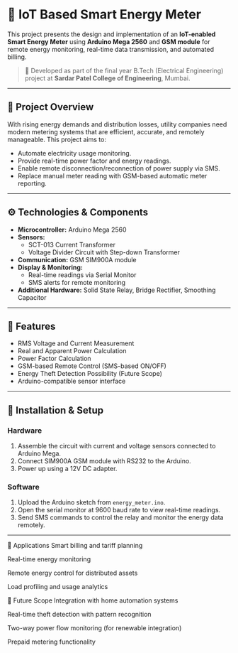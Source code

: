# 🔌 IoT Based Smart Energy Meter

This project presents the design and implementation of an **IoT-enabled Smart Energy Meter** using **Arduino Mega 2560** and **GSM module** for remote energy monitoring, real-time data transmission, and automated billing.

> 📍 Developed as part of the final year B.Tech (Electrical Engineering) project at **Sardar Patel College of Engineering**, Mumbai.

---

## 📖 Project Overview

With rising energy demands and distribution losses, utility companies need modern metering systems that are efficient, accurate, and remotely manageable. This project aims to:

- Automate electricity usage monitoring.
- Provide real-time power factor and energy readings.
- Enable remote disconnection/reconnection of power supply via SMS.
- Replace manual meter reading with GSM-based automatic meter reporting.

---

## ⚙️ Technologies & Components

- **Microcontroller:** Arduino Mega 2560
- **Sensors:**
  - SCT-013 Current Transformer
  - Voltage Divider Circuit with Step-down Transformer
- **Communication:** GSM SIM900A module
- **Display & Monitoring:**
  - Real-time readings via Serial Monitor
  - SMS alerts for remote monitoring
- **Additional Hardware:** Solid State Relay, Bridge Rectifier, Smoothing Capacitor

---

## 🧮 Features

- RMS Voltage and Current Measurement
- Real and Apparent Power Calculation
- Power Factor Calculation
- GSM-based Remote Control (SMS-based ON/OFF)
- Energy Theft Detection Possibility (Future Scope)
- Arduino-compatible sensor interface

---

## 🧰 Installation & Setup

### Hardware
1. Assemble the circuit with current and voltage sensors connected to Arduino Mega.
2. Connect SIM900A GSM module with RS232 to the Arduino.
3. Power up using a 12V DC adapter.

### Software
1. Upload the Arduino sketch from `energy_meter.ino`.
2. Open the serial monitor at 9600 baud rate to view real-time readings.
3. Send SMS commands to control the relay and monitor the energy data remotely.

---

📌 Applications
Smart billing and tariff planning

Real-time energy monitoring

Remote energy control for distributed assets

Load profiling and usage analytics

🔮 Future Scope
Integration with home automation systems

Real-time theft detection with pattern recognition

Two-way power flow monitoring (for renewable integration)

Prepaid metering functionality
